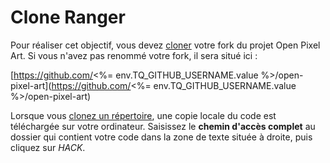 # Clone Ranger

Pour réaliser cet objectif, vous devez [cloner](https://git-scm.com/docs/git-clone) votre fork du projet Open Pixel Art. Si vous n'avez pas renommé votre fork, il sera situé ici :

[https://github.com/<%= env.TQ_GITHUB_USERNAME.value %>/open-pixel-art](https://github.com/<%= env.TQ_GITHUB_USERNAME.value %>/open-pixel-art)

Lorsque vous [clonez un répertoire](https://git-scm.com/docs/git-clone), une copie locale du code est téléchargée sur votre ordinateur. Saisissez le __chemin d'accès complet__ au dossier qui contient votre code dans la zone de texte située à droite, puis cliquez sur *HACK*.
